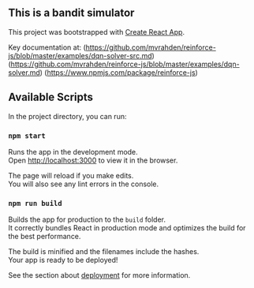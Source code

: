 ## This is a bandit simulator

This project was bootstrapped with
[Create React App](https://github.com/facebook/create-react-app).

Key documentation at:
(https://github.com/mvrahden/reinforce-js/blob/master/examples/dqn-solver-src.md)
(https://github.com/mvrahden/reinforce-js/blob/master/examples/dqn-solver.md)
(https://www.npmjs.com/package/reinforce-js)

## Available Scripts

In the project directory, you can run:

### `npm start`

Runs the app in the development mode.<br /> Open
[http://localhost:3000](http://localhost:3000) to view it in the browser.

The page will reload if you make edits.<br /> You will also see any lint errors
in the console.

### `npm run build`

Builds the app for production to the `build` folder.<br /> It correctly bundles
React in production mode and optimizes the build for the best performance.

The build is minified and the filenames include the hashes.<br /> Your app is
ready to be deployed!

See the section about
[deployment](https://facebook.github.io/create-react-app/docs/deployment) for
more information.
